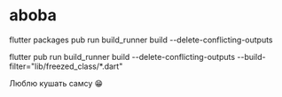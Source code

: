 # aboba

flutter packages pub run build_runner build --delete-conflicting-outputs

flutter pub run build_runner build --delete-conflicting-outputs --build-filter="lib/freezed_class/*.dart"

Люблю кушать самсу 😁
